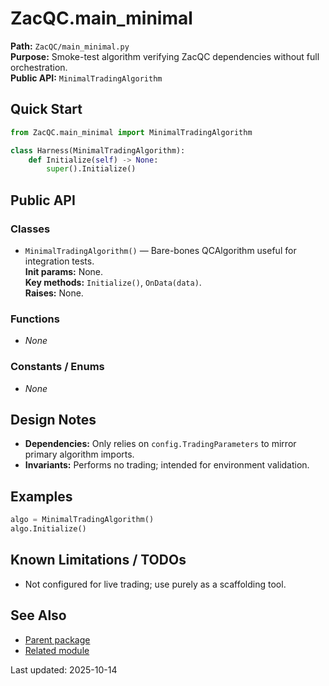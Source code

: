 # ZacQC.main_minimal
**Path:** `ZacQC/main_minimal.py`  
**Purpose:** Smoke-test algorithm verifying ZacQC dependencies without full orchestration.  
**Public API:** `MinimalTradingAlgorithm`

## Quick Start
```python
from ZacQC.main_minimal import MinimalTradingAlgorithm

class Harness(MinimalTradingAlgorithm):
    def Initialize(self) -> None:
        super().Initialize()
```

## Public API
### Classes
- `MinimalTradingAlgorithm()` — Bare-bones QCAlgorithm useful for integration tests.  
  **Init params:** None.  
  **Key methods:** `Initialize()`, `OnData(data)`.  
  **Raises:** None.

### Functions
- _None_

### Constants / Enums
- _None_

## Design Notes
- **Dependencies:** Only relies on `config.TradingParameters` to mirror primary algorithm imports.  
- **Invariants:** Performs no trading; intended for environment validation.

## Examples
```python
algo = MinimalTradingAlgorithm()
algo.Initialize()
```

## Known Limitations / TODOs
- Not configured for live trading; use purely as a scaffolding tool.

## See Also
- [Parent package](../modules/ZacQC.md)
- [Related module](../modules/ZacQC.main.md)

Last updated: 2025-10-14
